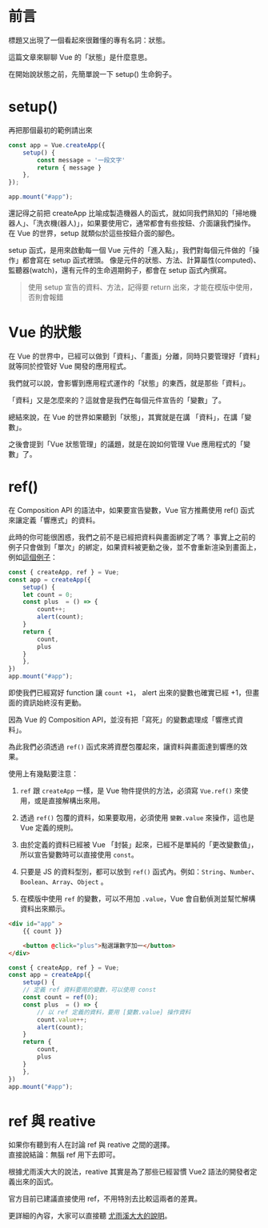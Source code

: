 # 前言

標題又出現了一個看起來很難懂的專有名詞：狀態。

這篇文章來聊聊 Vue 的「狀態」是什麼意思。

在開始說狀態之前，先簡單說一下 setup() 生命鉤子。

# setup()

再把那個最初的範例請出來

```js
const app = Vue.createApp({
    setup() {
        const message = '一段文字'
        return { message }
    },
});

app.mount("#app");
```
還記得之前把 createApp 比喻成製造機器人的函式，就如同我們熟知的「掃地機器人」、「洗衣機(器人)」，如果要使用它，通常都會有些按鈕、介面讓我們操作。  
在 Vue 的世界，setup 就類似於這些按鈕介面的腳色。

setup 函式，是用來啟動每一個 Vue 元件的「進入點」，我們對每個元件做的「操作」都會寫在 setup 函式裡頭。
像是元件的狀態、方法、計算屬性(computed)、監聽器(watch)，還有元件的生命週期鉤子，都會在 setup 函式內撰寫。


> 使用 setup 宣告的資料、方法，記得要 return 出來，才能在模版中使用，否則會報錯


# Vue 的狀態
在 Vue 的世界中，已經可以做到「資料」、「畫面」分離，同時只要管理好「資料」就等同於控管好 Vue 開發的應用程式。

我們就可以說，會影響到應用程式運作的「狀態」的東西，就是那些「資料」。

「資料」又是怎麼來的？這就會是我們在每個元件宣告的「變數」了。

總結來說，在 Vue 的世界如果聽到「狀態」，其實就是在講 「資料」，在講「變數」。

之後會提到「Vue 狀態管理」的議題，就是在說如何管理 Vue 應用程式的「變數」了。


# ref()
在 Composition API 的語法中，如果要宣告變數，Vue 官方推薦使用 ref() 函式來讓定義「響應式」的資料。

此時的你可能很困惑，我們之前不是已經把資料與畫面綁定了嗎？
事實上之前的例子只會做到「單次」的綁定，如果資料被更動之後，並不會重新渲染到畫面上，例如[這個例子](https://codepen.io/imall/pen/gOZGzBz)：
```js
const { createApp, ref } = Vue;
const app = createApp({
    setup() {
    let count = 0;
    const plus  = () => {
        count++;
        alert(count);
    }
    return {
        count,
        plus
    }
    },
})
app.mount("#app");
```

即使我們已經寫好 function 讓 `count +1`， alert 出來的變數也確實已經 +1，但畫面的資訊始終沒有更動。

因為 Vue 的 Composition API，並沒有把「寫死」的變數處理成「響應式資料」。

為此我們必須透過 `ref()` 函式來將資歷包覆起來，讓資料與畫面達到響應的效果。

使用上有幾點要注意：

1. `ref` 跟 `createApp` 一樣，是 Vue 物件提供的方法，必須寫 `Vue.ref()` 來使用，或是直接解構出來用。 

2. 透過 `ref()` 包覆的資料，如果要取用，必須使用 `變數.value` 來操作，這也是 Vue 定義的規則。

3. 由於定義的資料已經被 Vue 「封裝」起來，已經不是單純的「更改變數值」，所以宣告變數時可以直接使用 `const`。

4. 只要是 JS 的資料型別，都可以放到 `ref()` 函式內。例如：`String`、`Number`、`Boolean`、`Array`、`Object` 。

5. 在模版中使用 `ref` 的變數，可以不用加 `.value`，Vue 會自動偵測並幫忙解構資料出來顯示。

```html
<div id="app" >
    {{ count }}

    <button @click="plus">點選讓數字加一</button>
</div>
```

```js
const { createApp, ref } = Vue;
const app = createApp({
    setup() {
    // 定義 ref 資料要用的變數，可以使用 const
    const count = ref(0);
    const plus  = () => {
        // 以 ref 定義的資料，要用 [變數.value] 操作資料
        count.value++;
        alert(count);
    }
    return {
        count,
        plus
    }
    },
})
app.mount("#app");
```



# ref 與 reative 

如果你有聽到有人在討論 ref 與 reative 之間的選擇。  
直接說結論：無腦 ref 用下去即可。

根據尤雨溪大大的說法，reative 其實是為了那些已經習慣 Vue2 語法的開發者定義出來的函式。

官方目前已建議直接使用 ref，不用特別去比較這兩者的差異。

更詳細的內容，大家可以直接聽 [尤雨溪大大的說明](https://www.youtube.com/watch?v=e8Wlv4AGJjk)。